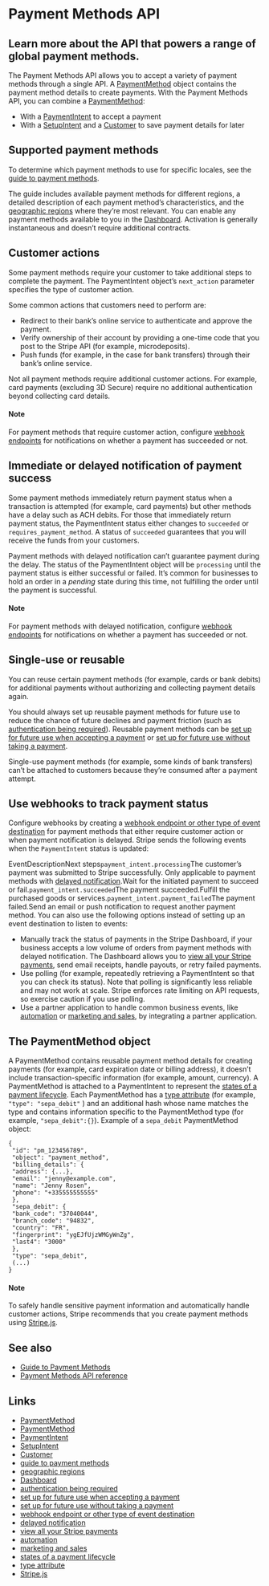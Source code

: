 # Payment Methods API

## Learn more about the API that powers a range of global payment methods.

The Payment Methods API allows you to accept a variety of payment methods
through a single API. A
[PaymentMethod](https://docs.stripe.com/api/payment_methods/object) object
contains the payment method details to create payments. With the Payment Methods
API, you can combine a
[PaymentMethod](https://docs.stripe.com/api/payment_methods):

- With a [PaymentIntent](https://docs.stripe.com/api/payment_intents) to accept
a payment
- With a [SetupIntent](https://docs.stripe.com/api/setup_intents) and a
[Customer](https://docs.stripe.com/api/customers) to save payment details for
later

## Supported payment methods

To determine which payment methods to use for specific locales, see the [guide
to payment methods](https://stripe.com/payments/payment-methods-guide).

The guide includes available payment methods for different regions, a detailed
description of each payment method’s characteristics, and the [geographic
regions](https://stripe.com/payments/payment-methods-guide#payment-methods-fact-sheets)
where they’re most relevant. You can enable any payment methods available to you
in the [Dashboard](https://dashboard.stripe.com/). Activation is generally
instantaneous and doesn’t require additional contracts.

## Customer actions

​​Some payment methods require your customer to take additional steps to
complete the payment. The PaymentIntent object’s `next_action` parameter
specifies the type of customer action.

Some common actions that customers need to perform are:

- ​​Redirect to their bank’s online service to authenticate and approve the
payment.
- Verify ownership of their account by providing a one-time code that you post
to the Stripe API (for example, microdeposits).
- Push funds (for example, in the case for bank transfers) through their bank’s
online service.

Not all payment methods require additional customer actions. For example, card
payments (excluding 3D Secure) require no additional authentication beyond
collecting card details.

#### Note

For payment methods that require customer action, configure [webhook
endpoints](https://docs.stripe.com/payments/payment-methods#webhooks) for
notifications on whether a payment has succeeded or not.

## Immediate or delayed notification of payment success

Some payment methods immediately return payment status when a transaction is
attempted (for example, card payments) but other methods have a delay such as
ACH debits. For those that immediately return payment status, the PaymentIntent
status either changes to `succeeded` or `requires_payment_method`. A status of
`succeeded` guarantees that you will receive the funds from your customers.

Payment methods with delayed notification can’t guarantee payment during the
delay. The status of the PaymentIntent object will be `processing` until the
payment status is either successful or failed. It’s common for businesses to
hold an order in a *pending* state during this time, not fulfilling the order
until the payment is successful.

#### Note

​​For payment methods with delayed notification, configure [webhook
endpoints](https://docs.stripe.com/payments/payment-methods#webhooks) for
notifications on whether a payment has succeeded or not.

## Single-use or reusable

You can reuse certain payment methods (for example, cards or bank debits) for
additional payments without authorizing and collecting payment details again.

You should always set up reusable payment methods for future use to reduce the
chance of future declines and payment friction (such as [authentication being
required](https://docs.stripe.com/strong-customer-authentication)). Reusable
payment methods can be [set up for future use when accepting a
payment](https://docs.stripe.com/payments/save-during-payment) or [set up for
future use without taking a
payment](https://docs.stripe.com/payments/save-and-reuse).

Single-use payment methods (for example, some kinds of bank transfers) can’t be
attached to customers because they’re consumed after a payment attempt.

## Use webhooks to track payment status

Configure webhooks by creating a [webhook endpoint or other type of event
destination](https://docs.stripe.com/event-destinations) for payment methods
that either require customer action or when payment notification is delayed.
Stripe sends the following events when the `PaymentIntent` status is updated:

EventDescriptionNext steps`payment_intent.processing`The customer’s payment was
submitted to Stripe successfully. Only applicable to payment methods with
[delayed
notification](https://docs.stripe.com/payments/payment-methods#payment-notification).Wait
for the initiated payment to succeed or fail.`payment_intent.succeeded`The
payment succeeded.Fulfill the purchased goods or
services.`payment_intent.payment_failed`The payment failed.Send an email or push
notification to request another payment method.
​​You can also use the following options instead of setting up an event
destination to listen to events:

- Manually track the status of payments in the Stripe Dashboard, if your
business accepts a low volume of orders from payment methods with delayed
notification. The Dashboard allows you to [view all your Stripe
payments](https://dashboard.stripe.com/test/payments), send email receipts,
handle payouts, or retry failed payments.
- Use polling (for example, repeatedly retrieving a PaymentIntent so that you
can check its status). Note that polling is significantly less reliable and may
not work at scale. Stripe enforces rate limiting on API requests, so exercise
caution if you use polling.
- Use a partner application to handle common business events, like
[automation](https://stripe.partners/?f_category=automation) or [marketing and
sales](https://stripe.partners/?f_category=marketing-and-sales), by integrating
a partner application.

## The PaymentMethod object

A PaymentMethod contains reusable payment method details for creating payments
(for example, card expiration date or billing address), it doesn’t include
transaction-specific information (for example, amount, currency). A
PaymentMethod is attached to a PaymentIntent to represent the [states of a
payment lifecycle](https://docs.stripe.com/payments/paymentintents/lifecycle).
Each PaymentMethod has a [type
attribute](https://docs.stripe.com/api/payment_methods/object#payment_method_object-type)
(for example, `"type": "sepa_debit"` ) and an additional hash whose name matches
the type and contains information specific to the PaymentMethod type (for
example, `"sepa_debit":{}`). Example of a `sepa_debit` PaymentMethod object:

```
{
 "id": "pm_123456789",
 "object": "payment_method",
 "billing_details": {
 "address": {...},
 "email": "jenny@example.com",
 "name": "Jenny Rosen",
 "phone": "+335555555555"
 },
 "sepa_debit": {
 "bank_code": "37040044",
 "branch_code": "94832",
 "country": "FR",
 "fingerprint": "ygEJfUjzWMGyWnZg",
 "last4": "3000"
 },
 "type": "sepa_debit",
 (...)
}
```

#### Note

To safely handle sensitive payment information and automatically handle customer
actions, Stripe recommends that you create payment methods using
[Stripe.js](https://docs.stripe.com/js#stripe-create-payment-method).

## See also

- [Guide to Payment Methods](https://stripe.com/payments/payment-methods-guide)
- [Payment Methods API reference](https://docs.stripe.com/api/payment_methods)

## Links

- [PaymentMethod](https://docs.stripe.com/api/payment_methods/object)
- [PaymentMethod](https://docs.stripe.com/api/payment_methods)
- [PaymentIntent](https://docs.stripe.com/api/payment_intents)
- [SetupIntent](https://docs.stripe.com/api/setup_intents)
- [Customer](https://docs.stripe.com/api/customers)
- [guide to payment methods](https://stripe.com/payments/payment-methods-guide)
- [geographic
regions](https://stripe.com/payments/payment-methods-guide#payment-methods-fact-sheets)
- [Dashboard](https://dashboard.stripe.com/)
- [authentication being
required](https://docs.stripe.com/strong-customer-authentication)
- [set up for future use when accepting a
payment](https://docs.stripe.com/payments/save-during-payment)
- [set up for future use without taking a
payment](https://docs.stripe.com/payments/save-and-reuse)
- [webhook endpoint or other type of event
destination](https://docs.stripe.com/event-destinations)
- [delayed
notification](https://docs.stripe.com/payments/payment-methods#payment-notification)
- [view all your Stripe payments](https://dashboard.stripe.com/test/payments)
- [automation](https://stripe.partners/?f_category=automation)
- [marketing and sales](https://stripe.partners/?f_category=marketing-and-sales)
- [states of a payment
lifecycle](https://docs.stripe.com/payments/paymentintents/lifecycle)
- [type
attribute](https://docs.stripe.com/api/payment_methods/object#payment_method_object-type)
- [Stripe.js](https://docs.stripe.com/js#stripe-create-payment-method)